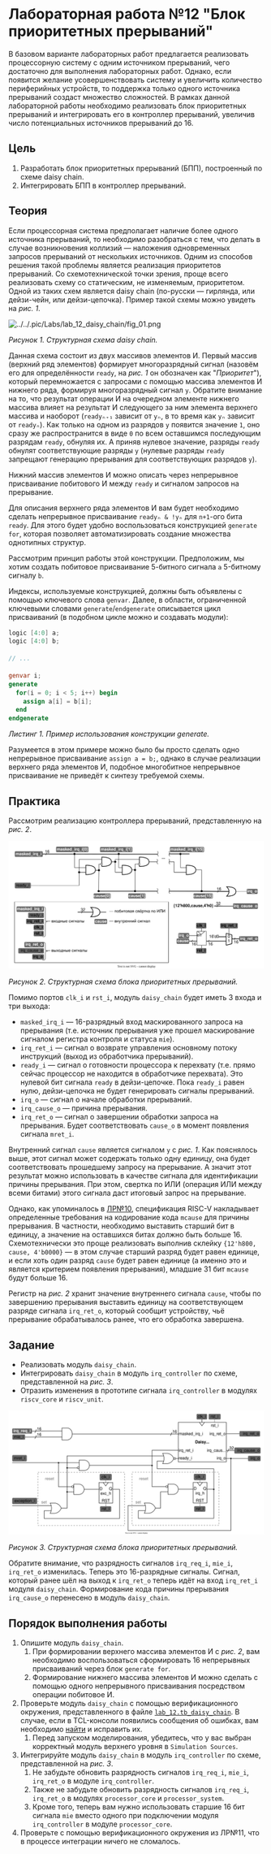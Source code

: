 # Лабораторная работа №12 "Блок приоритетных прерываний"

В базовом варианте лабораторных работ предлагается реализовать процессорную систему с одним источником прерываний, чего достаточно для выполнения лабораторных работ. Однако, если появится желание усовершенствовать систему и увеличить количество периферийных устройств, то поддержка только одного источника прерываний создаст множество сложностей. В рамках данной лабораторной работы необходимо реализовать блок приоритетных прерываний и интегрировать его в контроллер прерываний, увеличив число потенциальных источников прерываний до 16.

## Цель

1. Разработать блок приоритетных прерываний (БПП), построенный по схеме daisy chain.
2. Интегрировать БПП в контроллер прерываний.

## Теория

Если процессорная система предполагает наличие более одного источника прерываний, то необходимо разобраться с тем, что делать в случае возникновения коллизий — наложения одновременных запросов прерываний от нескольких источников. Одним из способов решения такой проблемы является реализация приоритетов прерываний. Со схемотехнической точки зрения, проще всего реализовать схему со статическим, не изменяемым, приоритетом. Одной из таких схем является daisy chain (по-русски — гирлянда, или дейзи-чейн, или дейзи-цепочка). Пример такой схемы можно увидеть на _рис. 1_.

![../../.pic/Labs/lab_12_daisy_chain/fig_01.png](../../.pic/Labs/lab_12_daisy_chain/fig_01.png)

_Рисунок 1. Структурная схема daisy chain._

Данная схема состоит из двух массивов элементов И. Первый массив (верхний ряд элементов) формирует многоразрядный сигнал (назовём его для определённости `ready`, на _рис. 1_ он обозначен как "_Приоритет_"), который перемножается с запросами с помощью массива элементов И нижнего ряда, формируя многоразрядный сигнал `y`. Обратите внимание на то, что результат операции И на очередном элементе нижнего массива влияет на результат И следующего за ним элемента верхнего массива и наоборот (`readyₙ₊₁` зависит от `yₙ`, в то время как `yₙ` зависит от `readyₙ`). Как только на одном из разрядов `y` появится значение `1`, оно сразу же распространится в виде `0` по всем оставшимся последующим разрядам `ready`, обнуляя их. А приняв нулевое значение, разряды `ready` обнулят соответствующие разряды `y` (нулевые разряды `ready` запрещают генерацию прерывания для соответствующих разрядов `y`).

Нижний массив элементов И можно описать через непрерывное присваивание побитового И между `ready` и сигналом запросов на прерывание.

Для описания верхнего ряда элементов И вам будет необходимо сделать непрерывное присваивание `readyₙ & !yₙ` для `n+1`-ого бита `ready`. Для этого будет удобно воспользоваться конструкцией `generate for`, которая позволяет автоматизировать создание множества однотипных структур.

Рассмотрим принцип работы этой конструкции. Предположим, мы хотим создать побитовое присваивание 5-битного сигнала `a` 5-битному сигналу `b`.

Индексы, используемые конструкцией, должны быть объявлены с помощью ключевого слова `genvar`. Далее, в области, ограниченной ключевыми словами `generate`/`endgenerate` описывается цикл присваиваний (в подобном цикле можно и создавать модули):

```Verilog
logic [4:0] a;
logic [4:0] b;

// ...

genvar i;
generate
  for(i = 0; i < 5; i++) begin
    assign a[i] = b[i];
  end
endgenerate
```

_Листинг 1. Пример использования конструкции generate._

Разумеется в этом примере можно было бы просто сделать одно непрерывное присваивание `assign a = b;`, однако в случае реализации верхнего ряда элементов И, подобное многобитное непрерывное присваивание не приведёт к синтезу требуемой схемы.

## Практика

Рассмотрим реализацию контроллера прерываний, представленную на _рис. 2_.

![../../.pic/Labs/lab_12_daisy_chain/fig_02.drawio.svg](../../.pic/Labs/lab_12_daisy_chain/fig_02.drawio.svg)

_Рисунок 2. Структурная схема блока приоритетных прерываний._

Помимо портов `clk_i` и `rst_i`, модуль `daisy_chain` будет иметь 3 входа и три выхода:

- `masked_irq_i` — 16-разрядный вход маскированного запроса на прерывания (т.е. источник прерывания уже прошел маскирование сигналом регистра контроля и статуса `mie`).
- `irq_ret_i` — сигнал о возврате управления основному потоку инструкций (выход из обработчика прерываний).
- `ready_i` — сигнал о готовности процессора к перехвату (т.е. прямо сейчас процессор не находится в обработчике перехвата). Это нулевой бит сигнала `ready` в дейзи-цепочке. Пока `ready_i` равен нулю, дейзи-цепочка не будет генерировать сигналы прерываний.
- `irq_o` — сигнал о начале обработки прерываний.
- `irq_cause_o` — причина прерывания.
- `irq_ret_o` — сигнал о завершении обработки запроса на прерывания. Будет соответствовать `cause_o` в момент появления сигнала `mret_i`.

Внутренний сигнал `cause` является сигналом `y` с _рис. 1_. Как пояснялось выше, этот сигнал может содержать только одну единицу, она будет соответствовать прошедшему запросу на прерывание. А значит этот результат можно использовать в качестве сигнала для идентификации причины прерывания. При этом, свертка по ИЛИ (операция ИЛИ между всеми битами) этого сигнала даст итоговый запрос на прерывание.

Однако, как упоминалось в [ЛР№10](../10.%20Interrupt%20subsystem/), спецификация RISC-V накладывает определенные требования на кодирование кода `mcause` для причины прерывания. В частности, необходимо выставить старший бит в единицу, а значение на оставшихся битах должно быть больше 16. Схемотехнически это проще реализовать выполнив склейку `{12'h800, cause, 4'b0000}` — в этом случае старший разряд будет равен единице, и если хоть один разряд `cause` будет равен единице (а именно это и является критерием появления прерывания), младшие 31 бит `mcause` будут больше 16.

Регистр на _рис. 2_ хранит значение внутреннего сигнала `cause`, чтобы по завершению прерывания выставить единицу на соответствующем разряде сигнала `irq_ret_o`, который сообщит устройству, чьё прерывание обрабатывалось ранее, что его обработка завершена.

## Задание

- Реализовать модуль `daisy_chain`.
- Интегрировать `daisy_chain` в модуль `irq_controller` по схеме, представленной на _рис. 3_.
- Отразить изменения в прототипе сигнала `irq_controller` в модулях `riscv_core` и `riscv_unit`.

![../../.pic/Labs/lab_12_daisy_chain/fig_03.drawio.svg](../../.pic/Labs/lab_12_daisy_chain/fig_03.drawio.svg)

_Рисунок 3. Структурная схема блока приоритетных прерываний._

Обратите внимание, что разрядность сигналов `irq_req_i`, `mie_i`, `irq_ret_o` изменилась. Теперь это 16-разрядные сигналы. Сигнал, который ранее шёл на выход к `irq_ret_o` теперь идёт на вход `irq_ret_i` модуля `daisy_chain`. Формирование кода причины прерывания `irq_cause_o` перенесено в модуль `daisy_chain`.

## Порядок выполнения работы

1. Опишите модуль `daisy_chain`.
   1. При формировании верхнего массива элементов И с _рис. 2_, вам необходимо воспользоваться сформировать 16 непрерывных присваиваний через блок `generate for`.
   2. Формирование нижнего массива элементов И можно сделать с помощью одного непрерывного присваивания посредством операции побитовое И.
2. Проверьте модуль `daisy_chain` с помощью верификационного окружения, представленного в файле [`lab_12.tb_daisy_chain`](lab_12.tb_daisy_chain.sv). В случае, если в TCL-консоли появились сообщения об ошибках, вам необходимо [найти](../../Vivado%20Basics/Debug%20manual.md) и исправить их.
   1. Перед запуском моделирования, убедитесь, что у вас выбран корректный модуль верхнего уровня в `Simulation Sources`.
3. Интегрируйте модуль `daisy_chain` в модуль `irq_controller` по схеме, представленной на _рис. 3_.
   1. Не забудьте обновить разрядность сигналов `irq_req_i`, `mie_i`, `irq_ret_o` в модуле `irq_controller`.
   2. Также не забудьте обновить разрядность сигналов `irq_req_i`, `irq_ret_o` в модулях `processor_core` и `processor_system`.
   3. Кроме того, теперь вам нужно использовать старшие 16 бит сигнала `mie` вместо одного при подключении модуля `irq_controller` в модуле `processor_core`.
4. Проверьте с помощью верификационного окружения из ЛР№11, что в процессе интеграции ничего не сломалось.
